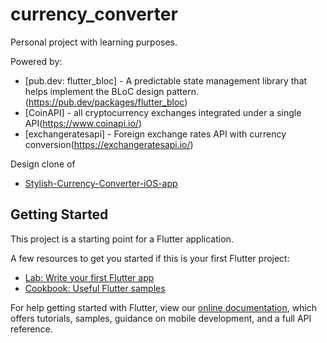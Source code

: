 # currency_converter

Personal project with learning purposes.

Powered by:

- [pub.dev: flutter_bloc] - A predictable state management library that helps implement the BLoC design pattern.(https://pub.dev/packages/flutter_bloc)
- [CoinAPI] - all cryptocurrency exchanges integrated under a single API(https://www.coinapi.io/)
- [exchangeratesapi] - Foreign exchange rates API with currency conversion(https://exchangeratesapi.io/)

Design clone of

- [Stylish-Currency-Converter-iOS-app](https://dribbble.com/shots/4816296-Stylish-Currency-Converter-iOS-app)

## Getting Started

This project is a starting point for a Flutter application.

A few resources to get you started if this is your first Flutter project:

- [Lab: Write your first Flutter app](https://flutter.dev/docs/get-started/codelab)
- [Cookbook: Useful Flutter samples](https://flutter.dev/docs/cookbook)

For help getting started with Flutter, view our
[online documentation](https://flutter.dev/docs), which offers tutorials,
samples, guidance on mobile development, and a full API reference.
